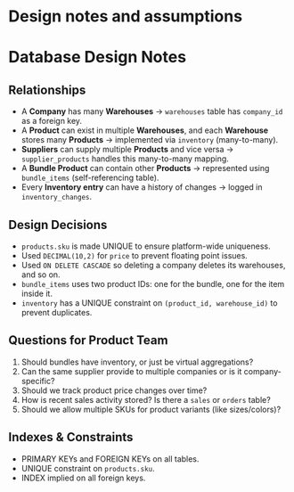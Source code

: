 # Design notes and assumptions
# Database Design Notes

## Relationships
- A **Company** has many **Warehouses** → `warehouses` table has `company_id` as a foreign key.
- A **Product** can exist in multiple **Warehouses**, and each **Warehouse** stores many **Products** → implemented via `inventory` (many-to-many).
- **Suppliers** can supply multiple **Products** and vice versa → `supplier_products` handles this many-to-many mapping.
- A **Bundle Product** can contain other **Products** → represented using `bundle_items` (self-referencing table).
- Every **Inventory entry** can have a history of changes → logged in `inventory_changes`.

## Design Decisions
- `products.sku` is made UNIQUE to ensure platform-wide uniqueness.
- Used `DECIMAL(10,2)` for `price` to prevent floating point issues.
- Used `ON DELETE CASCADE` so deleting a company deletes its warehouses, and so on.
- `bundle_items` uses two product IDs: one for the bundle, one for the item inside it.
- `inventory` has a UNIQUE constraint on `(product_id, warehouse_id)` to prevent duplicates.

## Questions for Product Team
1. Should bundles have inventory, or just be virtual aggregations?
2. Can the same supplier provide to multiple companies or is it company-specific?
3. Should we track product price changes over time?
4. How is recent sales activity stored? Is there a `sales` or `orders` table?
5. Should we allow multiple SKUs for product variants (like sizes/colors)?

## Indexes & Constraints
- PRIMARY KEYs and FOREIGN KEYs on all tables.
- UNIQUE constraint on `products.sku`.
- INDEX implied on all foreign keys.

